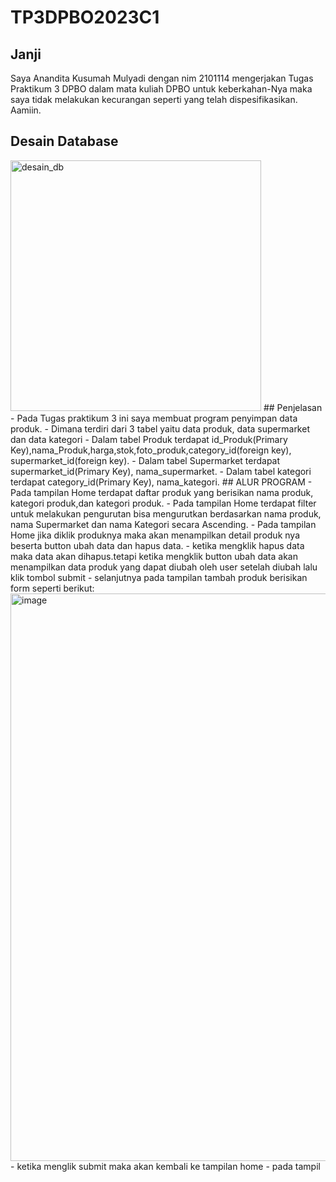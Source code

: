 # TP3DPBO2023C1
## Janji
Saya Anandita Kusumah Mulyadi dengan nim 2101114 mengerjakan Tugas Praktikum 3 DPBO dalam mata kuliah DPBO untuk keberkahan-Nya maka saya tidak melakukan kecurangan seperti yang telah dispesifikasikan. Aamiin.
## Desain Database
<img width="401" alt="desain_db" src="https://github.com/AnanditaKM/TP3DPBO2023C1/assets/100897554/194377be-8133-4786-baae-4de8bac6f514">
## Penjelasan
- Pada Tugas praktikum 3 ini saya membuat program penyimpan data produk.
- Dimana terdiri dari 3 tabel yaitu data produk, data supermarket dan data kategori
- Dalam tabel Produk terdapat id_Produk(Primary Key),nama_Produk,harga,stok,foto_produk,category_id(foreign key), supermarket_id(foreign key).
- Dalam tabel Supermarket terdapat supermarket_id(Primary Key), nama_supermarket.
- Dalam tabel kategori terdapat category_id(Primary Key), nama_kategori.
## ALUR PROGRAM
- Pada tampilan Home terdapat daftar produk yang berisikan nama produk, kategori produk,dan kategori produk.
- Pada tampilan Home terdapat filter untuk melakukan pengurutan bisa mengurutkan berdasarkan nama produk, nama Supermarket dan nama Kategori secara Ascending.
- Pada tampilan Home jika diklik produknya maka akan menampilkan detail produk nya beserta button ubah data dan hapus data.
- ketika mengklik hapus data maka data akan dihapus.tetapi ketika mengklik button ubah data akan menampilkan data produk yang dapat diubah oleh user setelah diubah lalu klik tombol submit
- selanjutnya pada tampilan tambah produk berisikan form seperti berikut:
<img width="908" alt="image" src="https://github.com/AnanditaKM/TP3DPBO2023C1/assets/100897554/5a3bce0e-9a31-40a9-9365-cfa42211c41e">
- ketika menglik submit maka akan kembali ke tampilan home 
- pada tampil
